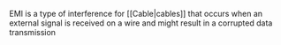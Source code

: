 EMI is a type of interference for [[Cable|cables]] that occurs when an external signal is received on a wire and might result in a corrupted data transmission